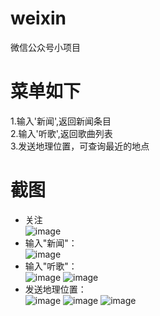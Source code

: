 # weixin    
微信公众号小项目  

# 菜单如下     
1.输入'新闻',返回新闻条目    
2.输入'听歌',返回歌曲列表    
3.发送地理位置，可查询最近的地点  

# 截图   
- 关注    
![image](https://github.com/Silent-farewell/weixin/blob/master/screenshots/01.png)    
- 输入"新闻"：    
![image](https://github.com/Silent-farewell/weixin/blob/master/screenshots/02.jpg)    
- 输入"听歌"：      
![image](https://github.com/Silent-farewell/weixin/blob/master/screenshots/03.jpg)
![image](https://github.com/Silent-farewell/weixin/blob/master/screenshots/04.jpg)     
- 发送地理位置：      
![image](https://github.com/Silent-farewell/weixin/blob/master/screenshots/05.jpg)
![image](https://github.com/Silent-farewell/weixin/blob/master/screenshots/06.jpg)
![image](https://github.com/Silent-farewell/weixin/blob/master/screenshots/07.jpg)
